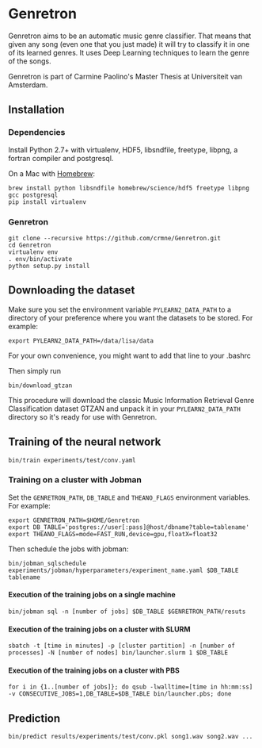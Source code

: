 # Genretron

Genretron aims to be an automatic music genre classifier. That means that given any song (even one that you just made) it will try to classify it in one of its learned genres. It uses Deep Learning techniques to learn the genre of the songs.

Genretron is part of Carmine Paolino's Master Thesis at Universiteit van Amsterdam.

## Installation

### Dependencies

Install Python 2.7+ with virtualenv, HDF5, libsndfile, freetype, libpng, a fortran compiler and postgresql.

On a Mac with [Homebrew](http://brew.sh):

    brew install python libsndfile homebrew/science/hdf5 freetype libpng gcc postgresql
    pip install virtualenv

### Genretron

    git clone --recursive https://github.com/crmne/Genretron.git
    cd Genretron
    virtualenv env
    . env/bin/activate
    python setup.py install

## Downloading the dataset

Make sure you set the environment variable `PYLEARN2_DATA_PATH` to a directory of your preference where you want the datasets to be stored. For example:

    export PYLEARN2_DATA_PATH=/data/lisa/data

For your own convenience, you might want to add that line to your .bashrc

Then simply run

    bin/download_gtzan

This procedure will download the classic Music Information Retrieval Genre Classification dataset GTZAN and unpack it in your `PYLEARN2_DATA_PATH` directory so it's ready for use with Genretron.

## Training of the neural network

    bin/train experiments/test/conv.yaml

### Training on a cluster with Jobman

Set the `GENRETRON_PATH`, `DB_TABLE` and `THEANO_FLAGS` environment variables. For example:

    export GENRETRON_PATH=$HOME/Genretron
    export DB_TABLE='postgres://user[:pass]@host/dbname?table=tablename'
    export THEANO_FLAGS=mode=FAST_RUN,device=gpu,floatX=float32

Then schedule the jobs with jobman:

    bin/jobman_sqlschedule experiments/jobman/hyperparameters/experiment_name.yaml $DB_TABLE tablename

#### Execution of the training jobs on a single machine

    bin/jobman sql -n [number of jobs] $DB_TABLE $GENRETRON_PATH/resuts

#### Execution of the training jobs on a cluster with SLURM

    sbatch -t [time in minutes] -p [cluster partition] -n [number of processes] -N [number of nodes] bin/launcher.slurm 1 $DB_TABLE

#### Execution of the training jobs on a cluster with PBS

    for i in {1..[number of jobs]}; do qsub -lwalltime=[time in hh:mm:ss] -v CONSECUTIVE_JOBS=1,DB_TABLE=$DB_TABLE bin/launcher.pbs; done

## Prediction

    bin/predict results/experiments/test/conv.pkl song1.wav song2.wav ...
